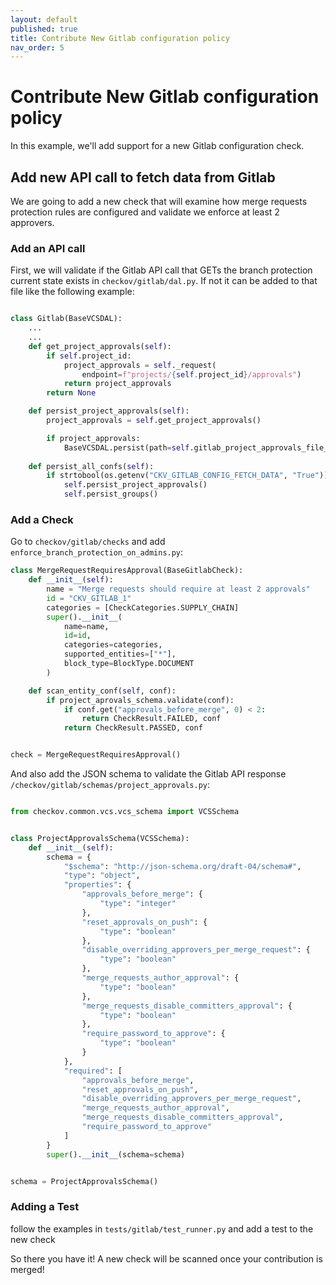 ```yaml
---
layout: default
published: true
title: Contribute New Gitlab configuration policy
nav_order: 5
---
```


# Contribute New Gitlab configuration policy

In this example, we'll add support for a new Gitlab configuration check.

## Add new API call to fetch data from Gitlab

We are going to add a new check that will examine how merge requests protection rules are configured and validate we enforce at least 2 approvers.

### Add an API call

First, we will validate if the Gitlab API call that GETs the branch protection current state exists in `checkov/gitlab/dal.py`.
If not it can be added to that file like the following example:

```python

class Gitlab(BaseVCSDAL):
    ...
    ...
    def get_project_approvals(self):
        if self.project_id:
            project_approvals = self._request(
                endpoint=f"projects/{self.project_id}/approvals")
            return project_approvals
        return None

    def persist_project_approvals(self):
        project_approvals = self.get_project_approvals()

        if project_approvals:
            BaseVCSDAL.persist(path=self.gitlab_project_approvals_file_path, conf=project_approvals)   
    
    def persist_all_confs(self):
        if strtobool(os.getenv("CKV_GITLAB_CONFIG_FETCH_DATA", "True")):
            self.persist_project_approvals()
            self.persist_groups()

```

### Add a Check

Go to `checkov/gitlab/checks` and add `enforce_branch_protection_on_admins.py`:

```python
class MergeRequestRequiresApproval(BaseGitlabCheck):
    def __init__(self):
        name = "Merge requests should require at least 2 approvals"
        id = "CKV_GITLAB_1"
        categories = [CheckCategories.SUPPLY_CHAIN]
        super().__init__(
            name=name,
            id=id,
            categories=categories,
            supported_entities=["*"],
            block_type=BlockType.DOCUMENT
        )

    def scan_entity_conf(self, conf):
        if project_aprovals_schema.validate(conf):
            if conf.get("approvals_before_merge", 0) < 2:
                return CheckResult.FAILED, conf
            return CheckResult.PASSED, conf


check = MergeRequestRequiresApproval()

```

And also add the JSON schema to validate the Gitlab API response `/checkov/gitlab/schemas/project_approvals.py`:

```python

from checkov.common.vcs.vcs_schema import VCSSchema


class ProjectApprovalsSchema(VCSSchema):
    def __init__(self):
        schema = {
            "$schema": "http://json-schema.org/draft-04/schema#",
            "type": "object",
            "properties": {
                "approvals_before_merge": {
                    "type": "integer"
                },
                "reset_approvals_on_push": {
                    "type": "boolean"
                },
                "disable_overriding_approvers_per_merge_request": {
                    "type": "boolean"
                },
                "merge_requests_author_approval": {
                    "type": "boolean"
                },
                "merge_requests_disable_committers_approval": {
                    "type": "boolean"
                },
                "require_password_to_approve": {
                    "type": "boolean"
                }
            },
            "required": [
                "approvals_before_merge",
                "reset_approvals_on_push",
                "disable_overriding_approvers_per_merge_request",
                "merge_requests_author_approval",
                "merge_requests_disable_committers_approval",
                "require_password_to_approve"
            ]
        }
        super().__init__(schema=schema)


schema = ProjectApprovalsSchema()

```

### Adding a Test

follow the examples in `tests/gitlab/test_runner.py` and add a test to the new check

So there you have it! A new check will be scanned once your contribution is merged!
